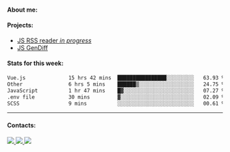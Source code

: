 #### About me:

#### Projects:
- [JS RSS reader *in progress*](https://github.com/GKoil/frontend-project-lvl3)
- [JS GenDiff](https://github.com/GKoil/GenDiff)

#### Stats for this week:
<!--START_SECTION:waka-->

```txt
Vue.js              15 hrs 42 mins  ████████████████░░░░░░░░░   63.93 %
Other               6 hrs 5 mins    ██████▒░░░░░░░░░░░░░░░░░░   24.75 %
JavaScript          1 hr 47 mins    █▓░░░░░░░░░░░░░░░░░░░░░░░   07.27 %
.env file           30 mins         ▓░░░░░░░░░░░░░░░░░░░░░░░░   02.09 %
SCSS                9 mins          ░░░░░░░░░░░░░░░░░░░░░░░░░   00.61 %
```

<!--END_SECTION:waka-->
---
#### Contacts:

<a target='_blank' title='LinkedIn' href="https://www.linkedin.com/in/gkoil/">
  <img src="https://img.shields.io/badge/LinkedIn-0077B5?style=for-the-badge&logo=linkedin&logoColor=white" />
</a>
<a target='_blank' title='Telegram' href="https://t.me/gkoil">
  <img src="https://img.shields.io/badge/Telegram-2CA5E0?style=for-the-badge&logo=telegram&logoColor=white" />
</a>
<a target='_blank' title='Gmail' href="mailto: gk.grigorev@gmail.com">
  <img src="https://img.shields.io/badge/Gmail-D14836?style=for-the-badge&logo=gmail&logoColor=white" />
</a>

